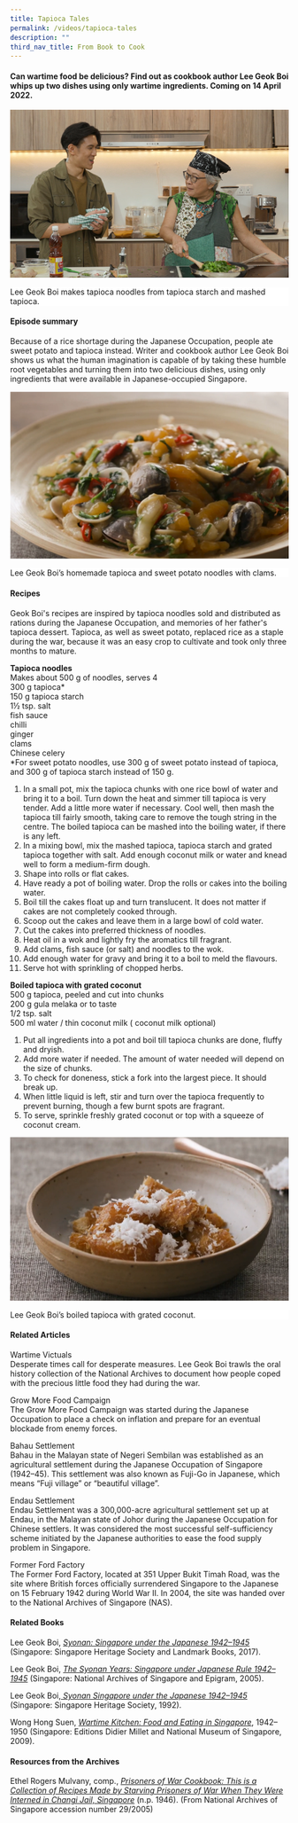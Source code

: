 ```yaml
---
title: Tapioca Tales
permalink: /videos/tapioca-tales
description: ""
third_nav_title: From Book to Cook
---
```

#### Can wartime food be delicious? Find out as cookbook author Lee Geok Boi whips up two dishes using only wartime ingredients. Coming on 14 April 2022.

![](/images/Videos:%20From%20Book%20to%20Cook/geok%20boi%20making%20tapioca%20noodles.png)
<div style="background-color: white;">Lee Geok Boi makes tapioca noodles from tapioca starch and mashed tapioca.</div>


#### **Episode summary** ####
Because of a rice shortage during the Japanese Occupation, people ate sweet potato and tapioca instead. Writer and cookbook author Lee Geok Boi shows us what the human imagination is capable of by taking these humble root vegetables and turning them into two delicious dishes, using only ingredients that were available in Japanese-occupied Singapore.

![](/images/Videos:%20From%20Book%20to%20Cook/ww2%20tapioca%20sweet%20potato%20noodles.png)
<div style="background-color: white;">Lee Geok Boi’s homemade tapioca and sweet potato noodles with clams.</div>
 

#### **Recipes**
Geok Boi's recipes are inspired by tapioca noodles sold and distributed as rations during the Japanese Occupation, and memories of her father's tapioca dessert. Tapioca, as well as sweet potato, replaced rice as a staple during the war, because it was an easy crop to cultivate and took only three months to mature.

<b>Tapioca noodles</b>
<br>Makes about 500 g of noodles, serves 4
<br>300 g tapioca*
<br>150 g tapioca starch 
<br>1½ tsp. salt
<br>fish sauce
<br>chilli
<br>ginger
<br> clams
<br>Chinese celery
<br>*For sweet potato noodles, use 300 g of sweet potato instead of tapioca, and 300 g of tapioca starch instead of 150 g. 

1. In a small pot, mix the tapioca chunks with one rice bowl of water and bring it to a boil. Turn down the heat and simmer till tapioca is very tender. Add a little more water if necessary. Cool well, then mash the tapioca till fairly smooth, taking care to remove the tough string in the centre. The boiled tapioca can be mashed into the boiling water, if there is any left.  
2. In a mixing bowl, mix the mashed tapioca, tapioca starch and grated tapioca together with salt. Add enough coconut milk or water and knead well to form a medium-firm dough. 
3. Shape into rolls or flat cakes. 
4. Have ready a pot of boiling water. Drop the rolls or cakes into the boiling water. 
5. Boil till the cakes float up and turn translucent. It does not matter if cakes are not completely cooked through.
6. Scoop out the cakes and leave them in a large bowl of cold water.
7. Cut the cakes into preferred thickness of noodles. 
8. Heat oil in a wok and lightly fry the aromatics till fragrant. 
9. Add clams, fish sauce (or salt) and noodles to the wok. 
10. Add enough water for gravy and bring it to a boil to meld the flavours. 
11. Serve hot with sprinkling of chopped herbs. 


<b>Boiled tapioca with grated coconut</b>
<br>500 g tapioca, peeled and cut into chunks
<br>200 g gula melaka or to taste
<br>1/2 tsp. salt 
<br>500 ml water / thin coconut milk ( coconut milk optional) 
1. Put all ingredients into a pot and boil till tapioca chunks are done, fluffy and dryish. 
2. Add more water if needed. The amount of water needed will depend on the size of chunks. 
3. To check for doneness, stick a fork into the largest piece. It should break up. 
4. When little liquid is left, stir and turn over the tapioca frequently to prevent burning, though a few burnt spots are fragrant. 
5. To serve, sprinkle freshly grated coconut or top with a squeeze of coconut cream.

![](/images/Videos:%20From%20Book%20to%20Cook/geok%20boi%20boiled%20tapioca.png)
<div style="background-color: white;">Lee Geok Boi’s boiled tapioca with grated coconut.</div>

#### **Related Articles**
<a style="text-decoration: none;" href="/vol-15/issue-1/apr-jun-2019/wartime-victuals">Wartime Victuals</a>
<br>Desperate times call for desperate measures. Lee Geok Boi trawls the oral history collection of the National Archives to document how people coped with the precious little food they had during the war.

<a style="text-decoration: none;" href="https://eresources.nlb.gov.sg/infopedia/articles/SIP_1223_2008-12-05.html ">Grow More Food Campaign</a>
<br>The Grow More Food Campaign was started during the Japanese Occupation to place a check on inflation and prepare for an eventual blockade from enemy forces. 
 
<a style="text-decoration: none;" href="https://eresources.nlb.gov.sg/infopedia/articles/SIP_1220_2006-12-29.html ">Bahau Settlement</a>
<br>Bahau in the Malayan state of Negeri Sembilan was established as an agricultural settlement during the Japanese Occupation of Singapore (1942–45). This settlement was also known as Fuji-Go in Japanese, which means “Fuji village” or “beautiful village”.
 
<a style="text-decoration: none;" href="https://eresources.nlb.gov.sg/infopedia/articles/SIP_1221_2006-12-29.html">Endau Settlement</a>
<br>Endau Settlement was a 300,000-acre agricultural settlement set up at Endau, in the Malayan state of Johor during the Japanese Occupation for Chinese settlers. It was considered the most successful self-sufficiency scheme initiated by the Japanese authorities to ease the food supply problem in Singapore.

<a style="text-decoration: none;" href="https://eresources.nlb.gov.sg/infopedia/articles/SIP_823_2004-12-13.html">Former Ford Factory </a>
<br>The Former Ford Factory, located at 351 Upper Bukit Timah Road, was the site where British forces officially surrendered Singapore to the Japanese on 15 February 1942 during World War II. In 2004, the site was handed over to the National Archives of Singapore (NAS).

#### **Related Books**
Lee Geok Boi, *[Syonan: Singapore under the Japanese 1942–1945](https://eservice.nlb.gov.sg/itemholding.aspx?bid=202733922)* (Singapore: Singapore Heritage Society and Landmark Books, 2017).

Lee Geok Boi, *[The Syonan Years: Singapore under Japanese Rule 1942–1945](https://eservice.nlb.gov.sg/itemholding.aspx?bid=12661517)* (Singapore: National Archives of Singapore and Epigram, 2005).

Lee Geok Boi,*[ Syonan Singapore under the Japanese 1942–1945 ](https://eservice.nlb.gov.sg/item_holding.aspx?bid=205625748)* (Singapore: Singapore Heritage Society, 1992).
 
Wong Hong Suen, *[Wartime Kitchen: Food and Eating in Singapore](https://eservice.nlb.gov.sg/item_holding.aspx?bid=13158872)*, 1942–1950 (Singapore: Editions Didier Millet and National Museum of Singapore, 2009).

#### **Resources from the Archives**
Ethel Rogers Mulvany, comp., *[Prisoners of War Cookbook: This is a Collection of Recipes Made by Starving Prisoners of War When They Were Interned in Changi Jail, Singapore](https://www.nas.gov.sg/archivesonline/private_records/record-details/f69c2cf9-7c5d-11e5-ac2a-0050568939ad)* (n.p. 1946). (From National Archives of Singapore accession number 29/2005)